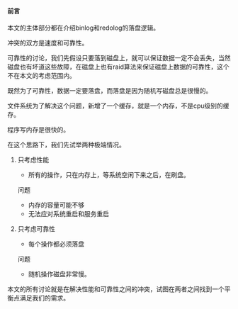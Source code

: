#### 前言

本文的主体部分都在介绍binlog和redolog的落盘逻辑。

冲突的双方是速度和可靠性。

可靠性的讨论，我们先假设只要落到磁盘上，就可以保证数据一定不会丢失，当然磁盘也有坏道这些故障，在磁盘上也有raid算法来保证磁盘上数据的可靠性，这个不在本文的考虑范围内。

既然为了可靠性，数据一定要落盘，而落盘是因为随机写磁盘总是很慢的。

文件系统为了解决这个问题，新增了一个缓存，就是一个内存，不是cpu级别的缓存。

程序写内存是很快的。

在这个思路下，我们先试举两种极端情况。

1. 只考虑性能

   - 所有的操作，只在内存上，等系统空闲下来之后，在刷盘。

   问题

   - 内存的容量可能不够
   - 无法应对系统重启和服务重启

2. 只考虑可靠性

   - 每个操作都必须落盘

   问题

   - 随机操作磁盘非常慢。

本文的所有讨论就是在解决性能和可靠性之间的冲突，试图在两者之间找到一个平衡点满足我们的需求。



